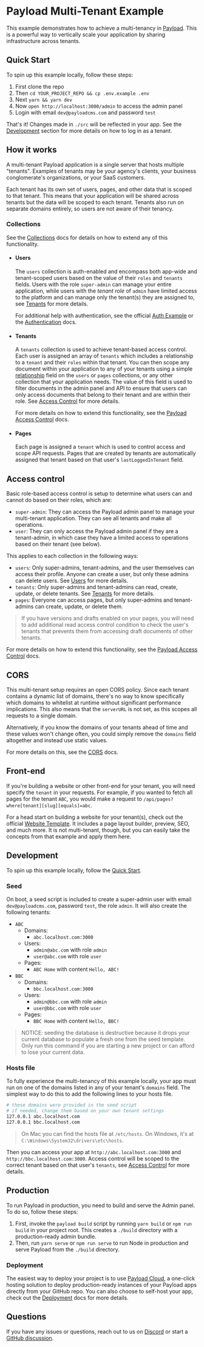 # Payload Multi-Tenant Example

This example demonstrates how to achieve a multi-tenancy in [Payload](https://github.com/payloadcms/payload). This is a powerful way to vertically scale your application by sharing infrastructure across tenants.

## Quick Start

To spin up this example locally, follow these steps:

1. First clone the repo
1. Then `cd YOUR_PROJECT_REPO && cp .env.example .env`
1. Next `yarn && yarn dev`
1. Now `open http://localhost:3000/admin` to access the admin panel
1. Login with email `dev@payloadcms.com` and password `test`

That's it! Changes made in `./src` will be reflected in your app. See the [Development](#development) section for more details on how to log in as a tenant.

## How it works

A multi-tenant Payload application is a single server that hosts multiple "tenants". Examples of tenants may be your agency's clients, your business conglomerate's organizations, or your SaaS customers.

Each tenant has its own set of users, pages, and other data that is scoped to that tenant. This means that your application will be shared across tenants but the data will be scoped to each tenant. Tenants also run on separate domains entirely, so users are not aware of their tenancy.

### Collections

See the [Collections](https://payloadcms.com/docs/configuration/collections) docs for details on how to extend any of this functionality.

- #### Users

  The `users` collection is auth-enabled and encompass both app-wide and tenant-scoped users based on the value of their `roles` and `tenants` fields. Users with the role `super-admin` can manage your entire application, while users with the _tenant role_ of `admin` have limited access to the platform and can manage only the tenant(s) they are assigned to, see [Tenants](#tenants) for more details.

  For additional help with authentication, see the official [Auth Example](https://github.com/payloadcms/payload/tree/master/examples/auth/cms#readme) or the [Authentication](https://payloadcms.com/docs/authentication/overview#authentication-overview) docs.

- #### Tenants

  A `tenants` collection is used to achieve tenant-based access control. Each user is assigned an array of `tenants` which includes a relationship to a `tenant` and their `roles` within that tenant. You can then scope any document within your application to any of your tenants using a simple [relationship](https://payloadcms.com/docs/fields/relationship) field on the `users` or `pages` collections, or any other collection that your application needs. The value of this field is used to filter documents in the admin panel and API to ensure that users can only access documents that belong to their tenant and are within their role. See [Access Control](#access-control) for more details.

  For more details on how to extend this functionality, see the [Payload Access Control](https://payloadcms.com/docs/access-control/overview) docs.

- #### Pages

  Each page is assigned a `tenant` which is used to control access and scope API requests. Pages that are created by tenants are automatically assigned that tenant based on that user's `lastLoggedInTenant` field.

## Access control

Basic role-based access control is setup to determine what users can and cannot do based on their roles, which are:

- `super-admin`: They can access the Payload admin panel to manage your multi-tenant application. They can see all tenants and make all operations.
- `user`: They can only access the Payload admin panel if they are a tenant-admin, in which case they have a limited access to operations based on their tenant (see below).

This applies to each collection in the following ways:

- `users`: Only super-admins, tenant-admins, and the user themselves can access their profile. Anyone can create a user, but only these admins can delete users. See [Users](#users) for more details.
- `tenants`: Only super-admins and tenant-admins can read, create, update, or delete tenants. See [Tenants](#tenants) for more details.
- `pages`: Everyone can access pages, but only super-admins and tenant-admins can create, update, or delete them.

> If you have versions and drafts enabled on your pages, you will need to add additional read access control condition to check the user's tenants that prevents them from accessing draft documents of other tenants.

For more details on how to extend this functionality, see the [Payload Access Control](https://payloadcms.com/docs/access-control/overview#access-control) docs.

## CORS

This multi-tenant setup requires an open CORS policy. Since each tenant contains a dynamic list of domains, there's no way to know specifically which domains to whitelist at runtime without significant performance implications. This also means that the `serverURL` is not set, as this scopes all requests to a single domain.

Alternatively, if you know the domains of your tenants ahead of time and these values won't change often, you could simply remove the `domains` field altogether and instead use static values.

For more details on this, see the [CORS](https://payloadcms.com/docs/production/preventing-abuse#cross-origin-resource-sharing-cors) docs.

## Front-end

If you're building a website or other front-end for your tenant, you will need specify the `tenant` in your requests. For example, if you wanted to fetch all pages for the tenant `ABC`, you would make a request to `/api/pages?where[tenant][slug][equals]=abc`.

For a head start on building a website for your tenant(s), check out the official [Website Template](https://github.com/payloadcms/template-website). It includes a page layout builder, preview, SEO, and much more. It is not multi-tenant, though, but you can easily take the concepts from that example and apply them here.

## Development

To spin up this example locally, follow the [Quick Start](#quick-start).

### Seed

On boot, a seed script is included to create a super-admin user with email `dev@payloadcms.com`, password `test`, the role `admin`. It will also create the following tenants:

- `ABC`
  - Domains:
    - `abc.localhost.com:3000`
  - Users:
    - `admin@abc.com` with role `admin`
    - `user@abc.com` with role `user`
  - Pages:
    - `ABC Home` with content `Hello, ABC!`
- `BBC`
  - Domains:
    - `bbc.localhost.com:3000`
  - Users:
    - `admin@bbc.com` with role `admin`
    - `user@bbc.com` with role `user`
  - Pages:
    - `BBC Home` with content `Hello, BBC!`

> NOTICE: seeding the database is destructive because it drops your current database to populate a fresh one from the seed template. Only run this command if you are starting a new project or can afford to lose your current data.

### Hosts file

To fully experience the multi-tenancy of this example locally, your app must run on one of the domains listed in any of your tenant's `domains` field. The simplest way to do this to add the following lines to your hosts file.

```bash
# these domains were provided in the seed script
# if needed, change them based on your own tenant settings
127.0.0.1 abc.localhost.com
127.0.0.1 bbc.localhost.com
```

> On Mac you can find the hosts file at `/etc/hosts`. On Windows, it's at `C:\Windows\System32\drivers\etc\hosts`.

Then you can access your app at `http://abc.localhost.com:3000` and `http://bbc.localhost.com:3000`. Access control will be scoped to the correct tenant based on that user's `tenants`, see [Access Control](#access-control) for more details.

## Production

To run Payload in production, you need to build and serve the Admin panel. To do so, follow these steps:

1. First, invoke the `payload build` script by running `yarn build` or `npm run build` in your project root. This creates a `./build` directory with a production-ready admin bundle.
1. Then, run `yarn serve` or `npm run serve` to run Node in production and serve Payload from the `./build` directory.

### Deployment

The easiest way to deploy your project is to use [Payload Cloud](https://payloadcms.com/new/import), a one-click hosting solution to deploy production-ready instances of your Payload apps directly from your GitHub repo. You can also choose to self-host your app, check out the [Deployment](https://payloadcms.com/docs/production/deployment) docs for more details.

## Questions

If you have any issues or questions, reach out to us on [Discord](https://discord.com/invite/r6sCXqVk3v) or start a [GitHub discussion](https://github.com/payloadcms/payload/discussions).
